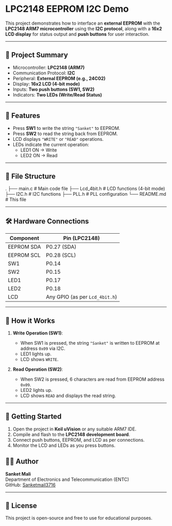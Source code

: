 # LPC2148 EEPROM I2C Demo

This project demonstrates how to interface an **external EEPROM** with the **LPC2148 ARM7 microcontroller** using the **I2C protocol**, along with a **16x2 LCD display** for status output and **push buttons** for user interaction.

---

## 🧠 Project Summary

- Microcontroller: **LPC2148 (ARM7)**
- Communication Protocol: **I2C**
- Peripheral: **External EEPROM (e.g., 24C02)**
- Display: **16x2 LCD (4-bit mode)**
- Inputs: **Two push buttons (SW1, SW2)**
- Indicators: **Two LEDs (Write/Read Status)**

---

## 🔧 Features

- Press **SW1** to write the string `"Sanket"` to EEPROM.
- Press **SW2** to read the string back from EEPROM.
- LCD displays `"WRITE"` or `"READ"` operations.
- LEDs indicate the current operation:
  - LED1 ON → Write
  - LED2 ON → Read

---

## 📁 File Structure

.
├── main.c # Main code file
├── Lcd_4bit.h # LCD functions (4-bit mode)
├── I2C.h # I2C functions
├── PLL.h # PLL configuration
└── README.md # This file


---

## 🛠️ Hardware Connections

| Component   | Pin (LPC2148)     |
|-------------|-------------------|
| EEPROM SDA  | P0.27 (SDA)       |
| EEPROM SCL  | P0.28 (SCL)       |
| SW1         | P0.14             |
| SW2         | P0.15             |
| LED1        | P0.17             |
| LED2        | P0.18             |
| LCD         | Any GPIO (as per `Lcd_4bit.h`) |

---

## 🧪 How it Works

1. **Write Operation (SW1)**:
   - When SW1 is pressed, the string `"Sanket"` is written to EEPROM at address `0x09` via I2C.
   - LED1 lights up.
   - LCD shows `WRITE`.

2. **Read Operation (SW2)**:
   - When SW2 is pressed, 6 characters are read from EEPROM address `0x09`.
   - LED2 lights up.
   - LCD shows `READ` and displays the read string.

---

## 🚀 Getting Started

1. Open the project in **Keil uVision** or any suitable ARM7 IDE.
2. Compile and flash to the **LPC2148 development board**.
3. Connect push buttons, EEPROM, and LCD as per connections.
4. Monitor the LCD and LEDs as you press buttons.



## 🧑‍💻 Author

**Sanket Mali**  
Department of Electronics and Telecommunication (ENTC)  
GitHub: [Sanketmail3716](https://github.com/Sanketmail3716)

---

## 📜 License

This project is open-source and free to use for educational purposes.
